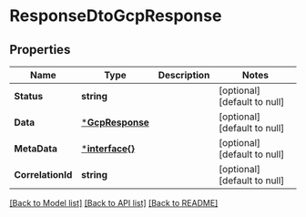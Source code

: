 # ResponseDtoGcpResponse

## Properties
Name | Type | Description | Notes
------------ | ------------- | ------------- | -------------
**Status** | **string** |  | [optional] [default to null]
**Data** | [***GcpResponse**](GcpResponse.md) |  | [optional] [default to null]
**MetaData** | [***interface{}**](interface{}.md) |  | [optional] [default to null]
**CorrelationId** | **string** |  | [optional] [default to null]

[[Back to Model list]](../README.md#documentation-for-models) [[Back to API list]](../README.md#documentation-for-api-endpoints) [[Back to README]](../README.md)

